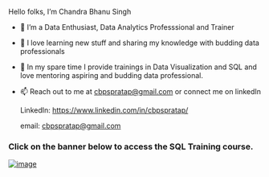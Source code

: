 Hello folks, I’m Chandra Bhanu Singh
- 👀 I’m a Data Enthusiast, Data Analytics Professsional and Trainer
- 🌱 I love learning new stuff and sharing my knowledge with budding data professionals
- 💞️ In my spare time I provide trainings in Data Visualization and SQL and love mentoring aspiring and budding data professional.
- 📫 Reach out to me at cbpspratap@gmail.com or connect me on linkedIn

     LinkedIn: https://www.linkedin.com/in/cbpspratap/

     email: cbpspratap@gmail.com


### Click on the banner below to access the SQL Training course.

[![image](https://user-images.githubusercontent.com/67796162/155576516-8894800e-56ae-4979-aa10-8e7d517748f0.png)](https://github.com/cbpspratap/SQLTraining/blob/main/README.md)

<!---
cbpspratap/cbpspratap is a ✨ special ✨ repository because its `README.md` (this file) appears on your GitHub profile.
You can click the Preview link to take a look at your changes.
--->
